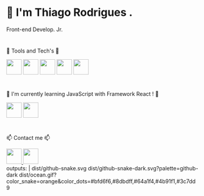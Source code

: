 <!-- - 👋 Hi, I’m @thiaaagao
- 👀 I’m interested in ...
- 🌱 I’m currently learning ...
- 💞️ I’m looking to collaborate on ...
- 📫 How to reach me ... --->

#
 
<h1> 👋 I'm Thiago Rodrigues .</h1>
<p> Front-end Develop. Jr. </p>

#

🌱 Tools and Tech's 🌱

<div>

<img src="https://cdn.jsdelivr.net/gh/devicons/devicon/icons/html5/html5-original-wordmark.svg" width="40" height="40" />

<img src="https://cdn.jsdelivr.net/gh/devicons/devicon/icons/css3/css3-original-wordmark.svg" width="40" height="40" /> 

<img src="https://cdn.jsdelivr.net/gh/devicons/devicon/icons/photoshop/photoshop-plain.svg" width="40" height="40" />

<img src="https://cdn.jsdelivr.net/gh/devicons/devicon/icons/aftereffects/aftereffects-plain.svg" width="40" height="40" />
                    
<img src="https://cdn.jsdelivr.net/gh/devicons/devicon/icons/git/git-original.svg" width="40" height="40" />
          
</div>                   

#

💞️ I'm currently learning JavaScript with Framework React ! 💞️

<div>
<img src="https://cdn.jsdelivr.net/gh/devicons/devicon/icons/javascript/javascript-original.svg" width="40" height="40" />
<img src="https://cdn.jsdelivr.net/gh/devicons/devicon/icons/react/react-original.svg" width="40" height="40" />          
</div>

#


📫 Contact me 📫

<div>
<a href="https://www.linkedin.com/in/rdes-thiago201/">
<img src="https://cdn.jsdelivr.net/gh/devicons/devicon/icons/linkedin/linkedin-original.svg" width="40" height="40" />
</a>

<a href="mailto:rdes.thiago@gmail.com">
<img src="https://cdn.jsdelivr.net/gh/devicons/devicon/icons/google/google-original-wordmark.svg" width="40" height="40" />         
</a>
</div>

<div>
    outputs: |
      dist/github-snake.svg
      dist/github-snake-dark.svg?palette=github-dark
      dist/ocean.gif?color_snake=orange&color_dots=#bfd6f6,#8dbdff,#64a1f4,#4b91f1,#3c7dd9
</div>
          
